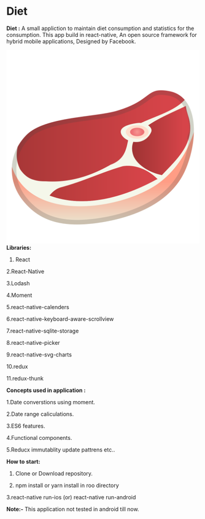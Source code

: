 # Diet
**Diet :**
    A small appliction to maintain diet consumption and statistics for the consumption. This app build in react-native,
An open source framework for hybrid mobile applications, Designed by Facebook.

![Alt text](./Assets/meat_icon.png?raw=true)
**Libraries:**
1. React

2.React-Native 

3.Lodash 

4.Moment 

5.react-native-calenders 

6.react-native-keyboard-aware-scrollview 

7.react-native-sqlite-storage 

8.react-native-picker 

9.react-native-svg-charts 

10.redux 

11.redux-thunk 


**Concepts used in application :**

1.Date converstions using moment. 

2.Date range caliculations. 

3.ES6 features. 

4.Functional components. 

5.Reducx immutablity update pattrens etc.. 

**How to start:**

1. Clone or Download repository.

2. npm install or yarn install in roo directory

3.react-native run-ios (or) react-native run-android

**Note:-** This application not tested in android till now.
